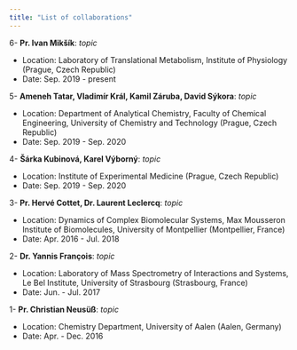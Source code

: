 ```yaml
---
title: "List of collaborations"
---
```


6- **Pr. Ivan Mikšík**: *topic*  
* Location: Laboratory of Translational Metabolism, Institute of Physiology (Prague, Czech Republic)  
* Date: Sep. 2019 - present  

5- **Ameneh Tatar, Vladimír Král, Kamil Záruba, David Sýkora**: *topic*  
* Location: Department of Analytical Chemistry, Faculty of Chemical Engineering, University of Chemistry and Technology (Prague, Czech Republic)  
* Date: Sep. 2019 - Sep. 2020  

4- **Šárka Kubinová, Karel Výborný**: *topic*  
* Location: Institute of Experimental Medicine (Prague, Czech Republic)  
* Date: Sep. 2019 - Sep. 2020  

3- **Pr. Hervé Cottet, Dr. Laurent Leclercq**: *topic*  
* Location: Dynamics of Complex Biomolecular Systems, Max Mousseron Institute of Biomolecules, University of Montpellier (Montpellier, France)  
* Date: Apr. 2016 - Jul. 2018  

2- **Dr. Yannis François**: *topic*  
* Location: Laboratory of Mass Spectrometry of Interactions and Systems, Le Bel Institute, University of Strasbourg (Strasbourg, France)  
* Date: Jun. - Jul. 2017  

1- **Pr. Christian Neusüß**:  *topic*  
* Location: Chemistry Department, University of Aalen (Aalen, Germany)
* Date: Apr. - Dec. 2016
